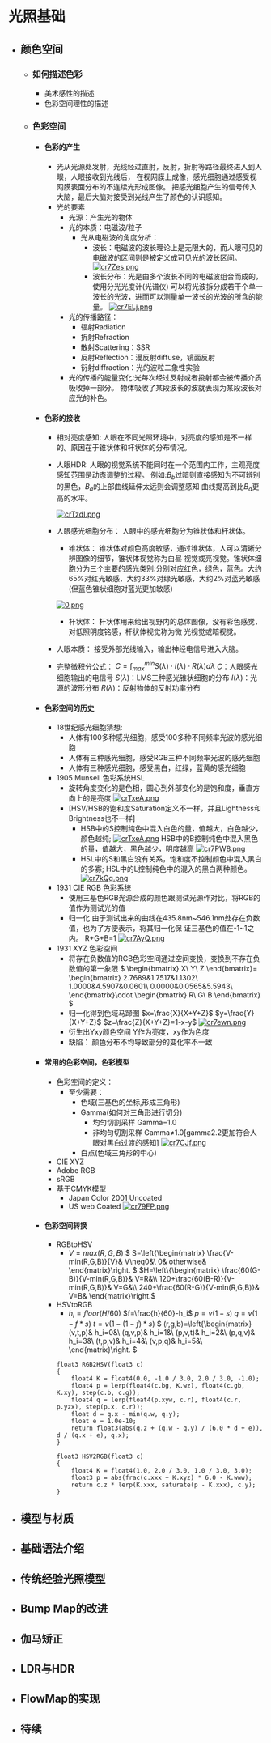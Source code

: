 # 光照基础
+ ## 颜色空间
  + ### 如何描述色彩
    + 美术感性的描述
    + 色彩空间理性的描述
  + ### 色彩空间
    + #### 色彩的产生
        + 光从光源处发射，光线经过直射，反射，折射等路径最终进入到人眼，人眼接收到光线后，
        在视网膜上成像，感光细胞通过感受视网膜表面分布的不连续光形成图像。
        把感光细胞产生的信号传入大脑，最后大脑对接受到光线产生了颜色的认识感知。
        + 光的要素
            + 光源：产生光的物体
            + 光的本质：电磁波/粒子
              + 光从电磁波的角度分析：
                + 波长：电磁波的波长理论上是无限大的，而人眼可见的电磁波的区间则是被定义成可见光的波长区间。
                [![cr7Zes.png](https://z3.ax1x.com/2021/04/13/cr7Zes.png)](https://imgtu.com/i/cr7Zes)
                + 波长分布：光是由多个波长不同的电磁波组合而成的，使用分光光度计(光谱仪)
                可以将光波拆分成若干个单一波长的光波，进而可以测量单一波长的光波的所含的能
                量。
                [![cr7ELj.png](https://z3.ax1x.com/2021/04/13/cr7ELj.png)](https://imgtu.com/i/cr7ELj)
            + 光的传播路径：
                + 辐射Radiation
                + 折射Refraction
                + 散射Scattering：SSR
                + 反射Reflection：漫反射diffuse，镜面反射
                + 衍射diffraction：光的波粒二象性实验
            + 光的传播的能量变化:光每次经过反射或者投射都会被传播介质吸收掉一部分。
            物体吸收了某段波长的波就表现为某段波长对应光的补色。
    + #### 色彩的接收
        + 相对亮度感知:
            人眼在不同光照环境中，对亮度的感知是不一样的。原因在于锥状体和杆状体的分布情况。
        + 人眼HDR:
            人眼的视觉系统不能同时在一个范围内工作，主观亮度感知范围是动态调整的过程。
            例如:$B_b$过暗则直接感知为不可辨别的黑色，$B_a$的上部曲线延伸太远则会调整感知
            曲线提高到比$B_a$更高的水平。

            [![crTzdI.png](https://z3.ax1x.com/2021/04/13/crTzdI.png)](https://imgtu.com/i/crTzdI)

        + 人眼感光细胞分布：
        人眼中的感光细胞分为锥状体和杆状体。
            + 锥状体：
            锥状体对颜色高度敏感，通过锥状体，人可以清晰分辨图像的细节，锥状体视觉称为白昼
            视觉或亮视觉。锥状体细胞分为三个主要的感光类别:分别对应红色，绿色，蓝色。大约
            65%对红光敏感，大约33%对绿光敏感，大约2%对蓝光敏感(但蓝色锥状细胞对蓝光更加敏感)

            [![0.png](https://z3.ax1x.com/2021/04/13/cr7Sot.png)](https://imgtu.com/i/cr7Sot)

            + 杆状体：
            杆状体用来给出视野内的总体图像，没有彩色感觉，对低照明度铭感，杆状体视觉称为微
            光视觉或暗视觉。
        + 人眼本质：
            接受外部光线输入，输出神经电信号进入大脑。
        + 完整微积分公式：
        $C=\int_{max}^{min}S(\lambda ) \cdot I(\lambda ) \cdot R(\lambda )d\lambda$
        $C$：人眼感光细胞输出的电信号
        $S(\lambda)$：LMS三种感光锥状细胞的分布
        $I(\lambda)$：光源的波形分布
        $R(\lambda)$：反射物体的反射功率分布
    + #### 色彩空间的历史
        + 18世纪感光细胞猜想:
            + 人体有100多种感光细胞，感受100多种不同频率光波的感光细胞
            + 人体有三种感光细胞，感受RGB三种不同频率光波的感光细胞
            + 人体有三种感光细胞，感受黑白，红绿，蓝黄的感光细胞
        + 1905 Munsell 色彩系统HSL 
            + 旋转角度变化的是色相，圆心到外部变化的是饱和度，垂直方向上的是亮度
            [![crTxeA.png](https://z3.ax1x.com/2021/04/13/crTxeA.png)](https://imgtu.com/i/crTxeA)
            + [HSV/HSB的饱和度Saturation定义不一样，并且Lightness和Brightness也不一样]
              + HSB中的S控制纯色中混入白色的量，值越大，白色越少，颜色越纯;
            [![crTxeA.png](https://z3.ax1x.com/2021/04/13/crTxeA.png)](https://imgtu.com/i/crTxeA)
            HSB中的B控制纯色中混入黑色的量，值越大，黑色越少，明度越高
            [![cr7PW8.png](https://z3.ax1x.com/2021/04/13/cr7PW8.png)](https://imgtu.com/i/cr7PW8)
              + HSL中的S和黑白没有关系，饱和度不控制颜色中混入黑白的多寡;
            HSL中的L控制纯色中的混入的黑白两种颜色。
            [![cr7kQg.png](https://z3.ax1x.com/2021/04/13/cr7kQg.png)](https://imgtu.com/i/cr7kQg)
        + 1931 CIE RGB 色彩系统
          + 使用三基色RGB光源合成的颜色跟测试光源作对比，将RGB的值作为测试光的值
          + 归一化
            由于测试出来的曲线在435.8nm~546.1nm处存在负数值，也为了方便表示，将其归一化保
            证三基色的值在-1~1之内。
            R+G+B=1
            [![cr7AyQ.png](https://z3.ax1x.com/2021/04/13/cr7AyQ.png)](https://imgtu.com/i/cr7AyQ)
        + 1931 XYZ 色彩空间
          + 将存在负数值的RGB色彩空间通过空间变换，变换到不存在负数值的第一象限
        $
          \begin{bmatrix}
          X\\
          Y\\
          Z
          \end{bmatrix}=
          \begin{bmatrix}
          2.7689&1.7517&1.1302\\
          1.0000&4.5907&0.0601\\
          0.0000&0.0565&5.5943\\
          \end{bmatrix}\cdot
          \begin{bmatrix}
          R\\
          G\\
          B
          \end{bmatrix}
        $
          + 归一化得到色域马蹄图
         $x=\frac{X}{X+Y+Z}$
         $y=\frac{Y}{X+Y+Z}$
         $z=\frac{Z}{X+Y+Z}=1-x-y$
         [![cr7ewn.png](https://z3.ax1x.com/2021/04/13/cr7ewn.png)](https://imgtu.com/i/cr7ewn)
          + 衍生出Yxy颜色空间
          Y作为亮度，xy作为色度
          + 缺陷：
          颜色分布不均导致部分的变化率不一致
    + #### 常用的色彩空间，色彩模型
        + 色彩空间的定义：
            + 至少需要：
                + 色域(三基色的坐标,形成三角形)
                + Gamma(如何对三角形进行切分)
                    + 均匀切割采样 Gamma=1.0
                    + 非均匀切割采样 Gamma≠1.0[gamma2.2更加符合人眼对黑白过渡的感知]
                    [![cr7CJf.png](https://z3.ax1x.com/2021/04/13/cr7CJf.png)](https://imgtu.com/i/cr7CJf)
                + 白点(色域三角形的中心)
        + CIE XYZ
        + Adobe RGB
        + sRGB
        + 基于CMYK模型
            + Japan Color 2001 Uncoated
            + US web Coated
            [![cr79FP.png](https://z3.ax1x.com/2021/04/13/cr79FP.png)](https://imgtu.com/i/cr79FP)
    + #### 色彩空间转换
        + RGBtoHSV
            + $V=max(R,G,B)$
            $
            S=\left\{\begin{matrix}
                    \frac{V-min(R,G,B)}{V}&   V\neq0&\\ 
                                         0&  otherwise& 
                    \end{matrix}\right.
            $
            $H=\left\{\begin{matrix}
                    \frac{60(G-B)}{V-min(R,G,B)}&   V=R&\\ 
                120+\frac{60(B-R)}{V-min(R,G,B)}&   V=G&\\
                240+\frac{60(R-G)}{V-min(R,G,B)}&   V=B&
                    \end{matrix}\right.$
        + HSVtoRGB 
            + $h_i=floor(H/60)$
              $f=\frac{h}{60}-h_i$
              $p=v(1-s)$
              $q=v(1-f*s)$
              $t=v(1-(1-f)*s)$
              $
                (r,g,b)=\left\{\begin{matrix}
                    (v,t,p)&   h_i=0&\\ 
                    (q,v,p)&   h_i=1&\\ 
                    (p,v,t)&   h_i=2&\\ 
                    (p,q,v)&   h_i=3&\\ 
                    (t,p,v)&   h_i=4&\\ 
                    (v,p,q)&   h_i=5&\\ 
                    \end{matrix}\right.
              $
            ``` hlsl
            float3 RGB2HSV(float3 c)
            {
                float4 K = float4(0.0, -1.0 / 3.0, 2.0 / 3.0, -1.0);
                float4 p = lerp(float4(c.bg, K.wz), float4(c.gb, K.xy), step(c.b, c.g));
                float4 q = lerp(float4(p.xyw, c.r), float4(c.r, p.yzx), step(p.x, c.r));
                float d = q.x - min(q.w, q.y);
                float e = 1.0e-10;
                return float3(abs(q.z + (q.w - q.y) / (6.0 * d + e)), d / (q.x + e), q.x);
            }

            float3 HSV2RGB(float3 c)
            {
                float4 K = float4(1.0, 2.0 / 3.0, 1.0 / 3.0, 3.0);
                float3 p = abs(frac(c.xxx + K.xyz) * 6.0 - K.www);
                return c.z * lerp(K.xxx, saturate(p - K.xxx), c.y);
            }    
            ```
+ ## 模型与材质
+ ## 基础语法介绍
+ ## 传统经验光照模型
+ ## Bump Map的改进
+ ## 伽马矫正
+ ## LDR与HDR
+ ## FlowMap的实现
+ ## 待续